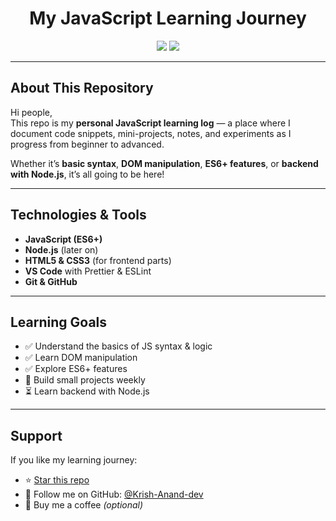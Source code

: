 <h1 align="center">My JavaScript Learning Journey</h1>

<p align="center">
  <img src="https://img.shields.io/badge/JavaScript-Learning-yellow?logo=javascript&logoColor=white&style=for-the-badge" />
  <img src="https://img.shields.io/github/last-commit/Krish-Anand-dev/Java-Script?style=for-the-badge" />
</p>

---

## About This Repository

Hi people,  
This repo is my **personal JavaScript learning log** — a place where I document code snippets, mini-projects, notes, and experiments as I progress from beginner to advanced.

Whether it’s **basic syntax**, **DOM manipulation**, **ES6+ features**, or **backend with Node.js**, it’s all going to be here!


---

## Technologies & Tools

- **JavaScript (ES6+)**
- **Node.js** (later on)
- **HTML5 & CSS3** (for frontend parts)
- **VS Code** with Prettier & ESLint
- **Git & GitHub**

---

## Learning Goals

- ✅ Understand the basics of JS syntax & logic
- ✅ Learn DOM manipulation
- ✅ Explore ES6+ features
- 🔄 Build small projects weekly
- ⏳ Learn backend with Node.js


---

## Support

If you like my learning journey:
- ⭐ [Star this repo](https://github.com/Krish-Anand-dev/Java-Script)
- 🖤 Follow me on GitHub: [@Krish-Anand-dev](https://github.com/Krish-Anand-dev)
- 🍵 Buy me a coffee *(optional)*



